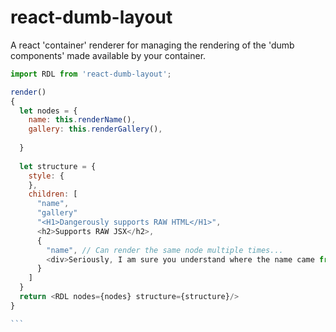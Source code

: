 # react-dumb-layout
A react 'container' renderer for managing the rendering of the 'dumb components' made available by your container.

````javascript
import RDL from 'react-dumb-layout';

render()
{
  let nodes = {
    name: this.renderName(),
    gallery: this.renderGallery(),
    
  }
  
  let structure = {
    style: {
    },
    children: [
      "name",
      "gallery"
      "<H1>Dangerously supports RAW HTML</H1>",
      <h2>Supports RAW JSX</h2>,
      {
        "name", // Can render the same node multiple times...
        <div>Seriously, I am sure you understand where the name came from...</div>
      }
    ]
  }
  return <RDL nodes={nodes} structure={structure}/>
}

```
